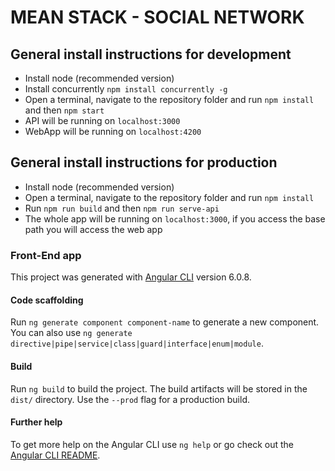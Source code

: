 # MEAN STACK - SOCIAL NETWORK

## General install instructions for development

-   Install node (recommended version)
-   Install concurrently `npm install concurrently -g`
-   Open a terminal, navigate to the repository folder and run `npm install` and then `npm start`
-   API will be running on `localhost:3000`
-   WebApp will be running on `localhost:4200`

## General install instructions for production

-   Install node (recommended version)
-   Open a terminal, navigate to the repository folder and run `npm install`
-   Run `npm run build` and then `npm run serve-api`
-   The whole app will be running on `localhost:3000`, if you access the base path you will access the web app

### Front-End app

This project was generated with [Angular CLI](https://github.com/angular/angular-cli) version 6.0.8.

#### Code scaffolding

Run `ng generate component component-name` to generate a new component. You can also use `ng generate directive|pipe|service|class|guard|interface|enum|module`.

#### Build

Run `ng build` to build the project. The build artifacts will be stored in the `dist/` directory. Use the `--prod` flag for a production build.

#### Further help

To get more help on the Angular CLI use `ng help` or go check out the [Angular CLI README](https://github.com/angular/angular-cli/blob/master/README.md).
